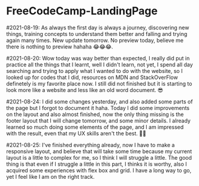# FreeCodeCamp-LandingPage

#2021-08-19:
As always the first day is always a journey, discovering new things, training concepts to understand them better and falling and trying again many times. New update tomorrow. No preview today, believe me there is nothing to preview hahaha 😂😂😂. 

#2021-08-20:
Wow today was way better than expected, I really did put in practice all the things that I learnt, well I didn't learn, not yet, I spend all day searching and trying to apply what I wanted to do with the website, so I looked up for codes that I did, resources on MDN and StackOverFlow definetely is my favorite place now. I still did not finished but it is starting to look more like a website and less like an old word document. 😎

#2021-08-24:
I did some changes yesterday, and also added some parts of the page but I forgot to document it haha. Today I did some improvements on the layout and also almost finished, now the only thing missing is the footer layout that I will change tomorrow, and some minor details. I already learned so much doing some elements of the page, and I am impressed with the result, even that my UX skills aren't the best. 🤣🤣

#2021-08-25:
I've finished everything already, now I have to make a responsive layout, and believe that will take some time because my current layout is a little to complex for me, so I think I will struggle a little. The good thing is that even if I struggle a little in this part, I thinks it is worthy, also I acquired some experiences with flex box and grid. I have a long way to go, yet I feel like I am on the right track.